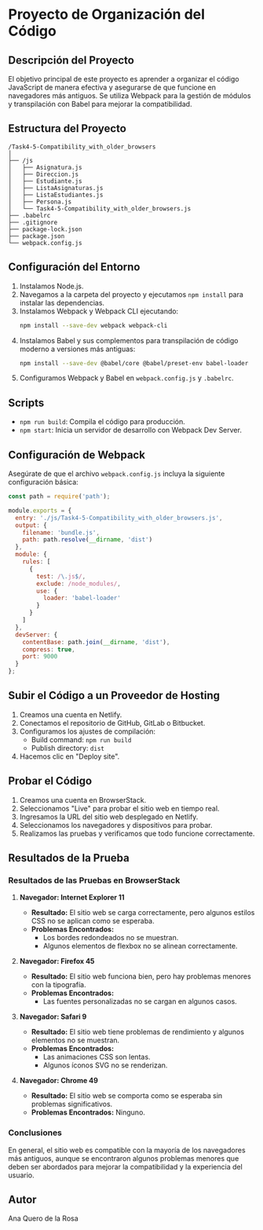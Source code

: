 # Proyecto de Organización del Código

## Descripción del Proyecto

El objetivo principal de este proyecto es aprender a organizar el código JavaScript de manera efectiva y asegurarse de que funcione en navegadores más antiguos. Se utiliza Webpack para la gestión de módulos y transpilación con Babel para mejorar la compatibilidad.

## Estructura del Proyecto

```
/Task4-5-Compatibility_with_older_browsers
│
├── /js
│   ├── Asignatura.js
│   ├── Direccion.js
│   ├── Estudiante.js
│   ├── ListaAsignaturas.js
│   ├── ListaEstudiantes.js
│   ├── Persona.js
│   └── Task4-5-Compatibility_with_older_browsers.js
├── .babelrc
├── .gitignore
├── package-lock.json
├── package.json
└── webpack.config.js
```

## Configuración del Entorno

1. Instalamos Node.js.
2. Navegamos a la carpeta del proyecto y ejecutamos `npm install` para instalar las dependencias.
3. Instalamos Webpack y Webpack CLI ejecutando:
   ```sh
   npm install --save-dev webpack webpack-cli
   ```
4. Instalamos Babel y sus complementos para transpilación de código moderno a versiones más antiguas:
   ```sh
   npm install --save-dev @babel/core @babel/preset-env babel-loader
   ```
5. Configuramos Webpack y Babel en `webpack.config.js` y `.babelrc`.

## Scripts

- `npm run build`: Compila el código para producción.
- `npm start`: Inicia un servidor de desarrollo con Webpack Dev Server.

## Configuración de Webpack

Asegúrate de que el archivo `webpack.config.js` incluya la siguiente configuración básica:

```js
const path = require('path');

module.exports = {
  entry: './js/Task4-5-Compatibility_with_older_browsers.js',
  output: {
    filename: 'bundle.js',
    path: path.resolve(__dirname, 'dist')
  },
  module: {
    rules: [
      {
        test: /\.js$/,
        exclude: /node_modules/,
        use: {
          loader: 'babel-loader'
        }
      }
    ]
  },
  devServer: {
    contentBase: path.join(__dirname, 'dist'),
    compress: true,
    port: 9000
  }
};
```

## Subir el Código a un Proveedor de Hosting

1. Creamos una cuenta en Netlify.
2. Conectamos el repositorio de GitHub, GitLab o Bitbucket.
3. Configuramos los ajustes de compilación:
    - Build command: `npm run build`
    - Publish directory: `dist`
4. Hacemos clic en "Deploy site".

## Probar el Código

1. Creamos una cuenta en BrowserStack.
2. Seleccionamos "Live" para probar el sitio web en tiempo real.
3. Ingresamos la URL del sitio web desplegado en Netlify.
4. Seleccionamos los navegadores y dispositivos para probar.
5. Realizamos las pruebas y verificamos que todo funcione correctamente.

## Resultados de la Prueba

### Resultados de las Pruebas en BrowserStack

1. **Navegador: Internet Explorer 11**
    - **Resultado:** El sitio web se carga correctamente, pero algunos estilos CSS no se aplican como se esperaba.
    - **Problemas Encontrados:**
      - Los bordes redondeados no se muestran.
      - Algunos elementos de flexbox no se alinean correctamente.

2. **Navegador: Firefox 45**
    - **Resultado:** El sitio web funciona bien, pero hay problemas menores con la tipografía.
    - **Problemas Encontrados:**
      - Las fuentes personalizadas no se cargan en algunos casos.

3. **Navegador: Safari 9**
    - **Resultado:** El sitio web tiene problemas de rendimiento y algunos elementos no se muestran.
    - **Problemas Encontrados:**
      - Las animaciones CSS son lentas.
      - Algunos íconos SVG no se renderizan.

4. **Navegador: Chrome 49**
    - **Resultado:** El sitio web se comporta como se esperaba sin problemas significativos.
    - **Problemas Encontrados:** Ninguno.

### Conclusiones

En general, el sitio web es compatible con la mayoría de los navegadores más antiguos, aunque se encontraron algunos problemas menores que deben ser abordados para mejorar la compatibilidad y la experiencia del usuario.

## Autor

Ana Quero de la Rosa